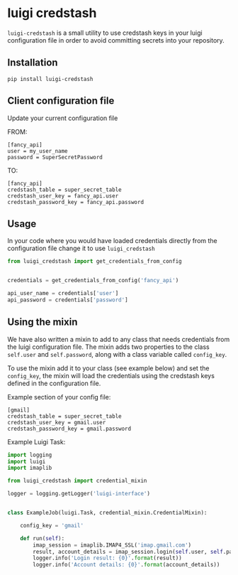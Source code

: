 luigi credstash
===============

`luigi-credstash` is a small utility to use credstash keys in your luigi configuration file in order to avoid
committing secrets into your repository.


## Installation
`pip install luigi-credstash`


## Client configuration file
Update your current configuration file

FROM:
```
[fancy_api]
user = my_user_name
password = SuperSecretPassword
```

TO:

```
[fancy_api]
credstash_table = super_secret_table
credstash_user_key = fancy_api.user
credstash_password_key = fancy_api.password
```

## Usage

In your code where you would have loaded credentials directly from the configuration file change it to use 
`luigi_credstash`


```python
from luigi_credstash import get_credentials_from_config


credentials = get_credentials_from_config('fancy_api')

api_user_name = credentials['user']
api_password = credentials['password']
```

## Using the mixin
We have also written a mixin to add to any class that needs credentials from the luigi configuration file. The mixin
adds two properties to the class `self.user` and `self.password`, along with a class variable called `config_key`. 

To use the mixin add it to your class (see example below) and set the `config_key`, the mixin will load the 
credentials using the credstash keys defined in the configuration file.

Example section of your config file:
```
[gmail]
credstash_table = super_secret_table
credstash_user_key = gmail.user
credstash_password_key = gmail.password
```


Example Luigi Task:
```python
import logging
import luigi
import imaplib

from luigi_credstash import credential_mixin

logger = logging.getLogger('luigi-interface')


class ExampleJob(luigi.Task, credential_mixin.CredentialMixin):

    config_key = 'gmail'

    def run(self):
        imap_session = imaplib.IMAP4_SSL('imap.gmail.com')
        result, account_details = imap_session.login(self.user, self.password)
        logger.info('Login result: {0}'.format(result))
        logger.info('Account details: {0}'.format(account_details))
```